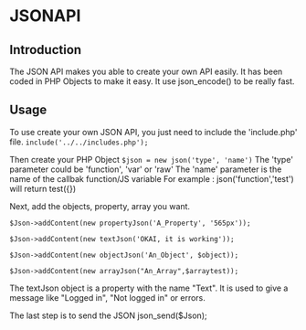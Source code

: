 JSONAPI
=======

Introduction
-------
The JSON API makes you able to create your own API easily.
It has been coded in PHP Objects to make it easy. It use json_encode() to be really fast.

Usage
-------
To use create your own JSON API, you just need to include the 'include.php' file.
`include('../../includes.php');`

Then create your PHP Object
`$json = new json('type', 'name')`
The 'type' parameter could be 'function', 'var' or 'raw' 
The 'name' parameter is the name of the callbak function/JS variable
For example : json('function','test') will return test({})

Next, add the objects, property, array you want.

`$Json->addContent(new propertyJson('A_Property', '565px'));`

`$Json->addContent(new textJson('OKAI, it is working'));`

`$Json->addContent(new objectJson('An_Object', $object));`

`$Json->addContent(new arrayJson("An_Array",$arraytest));`

The textJson object is a property with the name "Text". It is used to give a message like "Logged in", "Not logged in" or errors.

The last step is to send the JSON
json_send($Json);